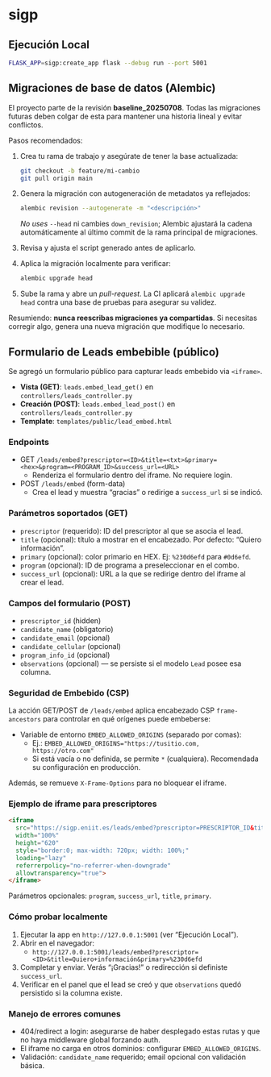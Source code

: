# sigp

## Ejecución Local
```bash
FLASK_APP=sigp:create_app flask --debug run --port 5001  
```

## Migraciones de base de datos (Alembic)

El proyecto parte de la revisión **baseline_20250708**.  Todas las migraciones
futuras deben colgar de esta para mantener una historia lineal y evitar
conflictos.

Pasos recomendados:

1. Crea tu rama de trabajo y asegúrate de tener la base actualizada:

   ```bash
   git checkout -b feature/mi-cambio
   git pull origin main
   ```

2. Genera la migración con autogeneración de metadatos ya reflejados:

   ```bash
   alembic revision --autogenerate -m "<descripción>"
   ```

   *No uses* `--head` ni cambies `down_revision`; Alembic ajustará la cadena
   automáticamente al último commit de la rama principal de migraciones.

3. Revisa y ajusta el script generado antes de aplicarlo.

4. Aplica la migración localmente para verificar:

   ```bash
   alembic upgrade head
   ```

5. Sube la rama y abre un *pull-request*.  La CI aplicará `alembic upgrade head`
   contra una base de pruebas para asegurar su validez.

Resumiendo: **nunca reescribas migraciones ya compartidas**.  Si necesitas
corregir algo, genera una nueva migración que modifique lo necesario.

## Formulario de Leads embebible (público)

Se agregó un formulario público para capturar leads embebido via `<iframe>`.

- **Vista (GET)**: `leads.embed_lead_get()` en `controllers/leads_controller.py`
- **Creación (POST)**: `leads.embed_lead_post()` en `controllers/leads_controller.py`
- **Template**: `templates/public/lead_embed.html`

### Endpoints

- GET `/leads/embed?prescriptor=<ID>&title=<txt>&primary=<hex>&program=<PROGRAM_ID>&success_url=<URL>`
  - Renderiza el formulario dentro del iframe. No requiere login.
- POST `/leads/embed` (form-data)
  - Crea el lead y muestra “gracias” o redirige a `success_url` si se indicó.

### Parámetros soportados (GET)

- `prescriptor` (requerido): ID del prescriptor al que se asocia el lead.
- `title` (opcional): título a mostrar en el encabezado. Por defecto: “Quiero información”.
- `primary` (opcional): color primario en HEX. Ej: `%230d6efd` para `#0d6efd`.
- `program` (opcional): ID de programa a preseleccionar en el combo.
- `success_url` (opcional): URL a la que se redirige dentro del iframe al crear el lead.

### Campos del formulario (POST)

- `prescriptor_id` (hidden)
- `candidate_name` (obligatorio)
- `candidate_email` (opcional)
- `candidate_cellular` (opcional)
- `program_info_id` (opcional)
- `observations` (opcional) — se persiste si el modelo `Lead` posee esa columna.

### Seguridad de Embebido (CSP)

La acción GET/POST de `/leads/embed` aplica encabezado CSP `frame-ancestors` para controlar en qué orígenes puede embeberse:

- Variable de entorno `EMBED_ALLOWED_ORIGINS` (separado por comas):
  - Ej.: `EMBED_ALLOWED_ORIGINS="https://tusitio.com, https://otro.com"`
  - Si está vacía o no definida, se permite `*` (cualquiera). Recomendada su configuración en producción.

Además, se remueve `X-Frame-Options` para no bloquear el iframe.

### Ejemplo de iframe para prescriptores

```html
<iframe
  src="https://sigp.eniit.es/leads/embed?prescriptor=PRESCRIPTOR_ID&title=Quiero+información&primary=%230d6efd"
  width="100%"
  height="620"
  style="border:0; max-width: 720px; width: 100%;"
  loading="lazy"
  referrerpolicy="no-referrer-when-downgrade"
  allowtransparency="true">
</iframe>
```

Parámetros opcionales: `program`, `success_url`, `title`, `primary`.

### Cómo probar localmente

1. Ejecutar la app en `http://127.0.0.1:5001` (ver “Ejecución Local”).
2. Abrir en el navegador:
   - `http://127.0.0.1:5001/leads/embed?prescriptor=<ID>&title=Quiero+información&primary=%230d6efd`
3. Completar y enviar. Verás “¡Gracias!” o redirección si definiste `success_url`.
4. Verificar en el panel que el lead se creó y que `observations` quedó persistido si la columna existe.

### Manejo de errores comunes

- 404/redirect a login: asegurarse de haber desplegado estas rutas y que no haya middleware global forzando auth.
- El iframe no carga en otros dominios: configurar `EMBED_ALLOWED_ORIGINS`.
- Validación: `candidate_name` requerido; email opcional con validación básica.